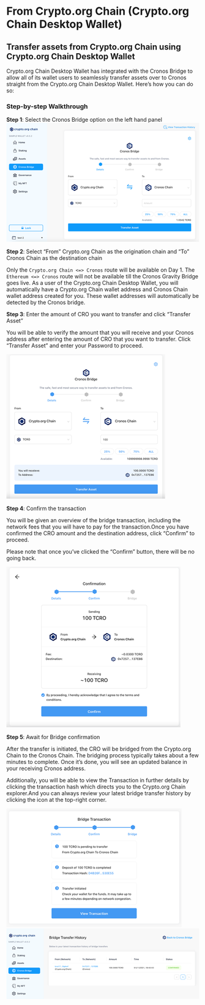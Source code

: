 # From Crypto.org Chain (Crypto.org Chain Desktop Wallet)

## Transfer assets from Crypto.org Chain using Crypto.org Chain Desktop Wallet

Crypto.org Chain Desktop Wallet has integrated with the Cronos Bridge to allow all of its wallet users to seamlessly transfer assets over to Cronos straight from the Crypto.org Chain Desktop Wallet. Here’s how you can do so:

### Step-by-step Walkthrough

**Step 1**: Select the Cronos Bridge option on the left hand panel ![centered image](../docs/bridge/assets/desktop1.png)

**Step 2**: Select “From” Crypto.org Chain as the origination chain and “To” Cronos Chain as the destination chain

Only the `Crypto.org Chain <=> Cronos` route will be available on Day 1. The `Ethereum <=> Cronos` route will not be available till the Cronos Gravity Bridge goes live. As a user of the Crypto.org Chain Desktop Wallet, you will automatically have a Crypto.org Chain wallet address and Cronos Chain wallet address created for you. These wallet addresses will automatically be detected by the Cronos bridge.

**Step 3**: Enter the amount of CRO you want to transfer and click “Transfer Asset”

You will be able to verify the amount that you will receive and your Cronos address after entering the amount of CRO that you want to transfer. Click “Transfer Asset” and enter your Password to proceed.

![centered image](../docs/bridge/assets/desktop3.png)

**Step 4**: Confirm the transaction

You will be given an overview of the bridge transaction, including the network fees that you will have to pay for the transaction.Once you have confirmed the CRO amount and the destination address, click “Confirm” to proceed.

Please note that once you’ve clicked the “Confirm” button, there will be no going back.

![centered image](../docs/bridge/assets/desktop4.png)

**Step 5**: Await for Bridge confirmation

After the transfer is initiated, the CRO will be bridged from the Crypto.org Chain to the Cronos Chain. The bridging process typically takes about a few minutes to complete. Once it’s done, you will see an updated balance in your receiving Cronos address.

Additionally, you will be able to view the Transaction in further details by clicking the transaction hash which directs you to the Crypto.org Chain explorer.And you can always review your latest bridge transfer history by clicking the icon at the top-right corner.

![centered image](../docs/bridge/assets/desktop5-1.png) ![centered image](../docs/bridge/assets/desktop5-2.png)
